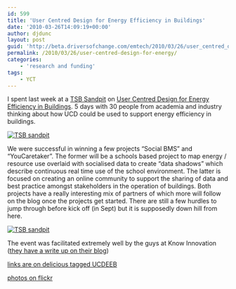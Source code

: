 ```yaml
---
id: 599
title: 'User Centred Design for Energy Efficiency in Buildings'
date: '2010-03-26T14:09:19+00:00'
author: djdunc
layout: post
guid: 'http://beta.driversofchange.com/emtech/2010/03/26/user_centred_design_for_energy/'
permalink: /2010/03/26/user-centred-design-for-energy/
categories:
    - 'research and funding'
tags:
    - YCT
---
```


I spent last week at a [TSB Sandpit](http://www.epsrc.ac.uk/funding/grants/network/ideas/Pages/whatisasandpit.aspx "what is a sandpit") on [User Centred Design for Energy Efficiency in Buildings](http://peopleinbuildings.ning.com/profiles/blogs/new-competition-for-funding-in). 5 days with 30 people from academia and industry thinking about how UCD could be used to support energy efficiency in buildings.

[![TSB sandpit](https://i0.wp.com/farm5.static.flickr.com/4004/4438990316_13d26781ac.jpg?resize=500%2C375)](http://www.flickr.com/photos/pseudonomad/4438990316/ "TSB sandpit by pseudonomad, on Flickr")

We were successful in winning a few projects “Social BMS” and “YouCaretaker”. The former will be a schools based project to map energy / resource use overlaid with socialised data to create “data shadows” which describe continuous real time use of the school environment. The latter is focused on creating an online community to support the sharing of data and best practice amongst stakeholders in the operation of buildings. Both projects have a really interesting mix of partners of which more will follow on the blog once the projects get started. There are still a few hurdles to jump through before kick off (in Sept) but it is supposedly down hill from here.

[![TSB sandpit](https://i0.wp.com/farm3.static.flickr.com/2755/4464048851_2029ff4b81.jpg?resize=500%2C375)](http://www.flickr.com/photos/pseudonomad/4464048851/ "TSB sandpit by pseudonomad, on Flickr")

The event was facilitated extremely well by the guys at Know Innovation ([they have a write up on their blog](http://blog.knowinnovation.com/2010/03/in-sandpit.html))

[links are on delicious tagged UCDEEB](http://delicious.com/djdunc/ucdeeb)

[photos on flickr](http://www.flickr.com/photos/pseudonomad/sets/72157623633704728/)